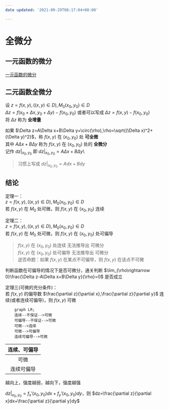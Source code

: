 ```yaml
---
date updated: '2021-09-29T08:17:04+08:00'

---
```


# 全微分

## 一元函数的微分

[一元函数的微分](微分方程_Source.md#微分方程)

## 二元函数全微分

设 $z=f(x,y),((x,y)\in D),M_0(x_0,y_0)\in D$\
$\Delta z=f(x_0+\Delta x,y_0+\Delta y)-f(x_0,y_0)$ 或者可以写成 $\Delta z=f(x,y)-f(x_0,y_0)$\
将 $\Delta z$ 称为 **全增量**

如果 $\Delta z=A\Delta x+B\Delta y+\circ(\rho),\rho=\sqrt{(\Delta x)^2+(\Delta y)^2}$，称 $f(x,y)$ 在 $(x_0,y_0)$ 处 **可全微**\
其中 $A\Delta x+B\Delta y$ 称为 $f(x,y)$ 在 $(x_0,y_0)$ 处的 **全微分**\
记作 $dz|_{x_0,y_0}$ 即 $dz|_{x_0,y_0}=A\Delta x+B\Delta y$\

> 习惯上写成 $dz|_{x_0,y_0}=Adx+Bdy$

## 结论

定理一：\
$z=f(x,y),((x,y)\in D),M_0(x_0,y_0)\in D$\
若 $f(x,y)$ 在 $M_0$ 处可微，则 $f(x,y)$ 在 $(x_0,y_0)$ 连续

定理二：\
$z=f(x,y),((x,y)\in D),M_0(x_0,y_0)\in D$\
若 $f(x,y)$ 在 $M_0$ 处可微，则 $f(x,y)$ 在 $(x_0,y_0)$ 处可偏导

> $f(x,y)$ 在 $(x_0,y_0)$ 处连续 无法推导出 可微分  
> $f(x,y)$ 在 $(x_0,y_0)$ 处可偏导 无法推导出 可微分  
> 逆否命题：如果 $f(x,y)$ 在某点不可偏导，则 $f(x,y)$ 在该点不可微

判断函数在可偏导的情况下是否可微分，通关判断 $\lim_{\rho\rightarrow 0}\frac{\Delta z-A\Delta x+B\Delta y}{\rho}=0$ 是否成立

定理三(可微的充分条件)：\
若 $f(x,y)$ 的偏导数 $\frac{\partial z}{\partial x},\frac{\partial z}{\partial y}$ 连续(或者连续可偏导)，则 $f(x,y)$ 可微

```mermaid
	graph LR;
	连续--不保证-->可微
	可偏导--不保证-->可微
	可微-->连续
	可微-->可偏导
	连续可偏导-->可微
```

| 连续、可偏导 |
|:------------:|
|     可微     |
|  连续可偏导  |

越向上，强度越弱，越向下，强度越强


$dz|_{x_0,y_0}=f_x'(x_0,y_0)dx+f_y'(x_0,y_0)dy$，则 $dz=\frac{\partial z}{\partial x}dx+\frac{\partial z}{\partial y}dy$  
